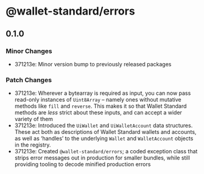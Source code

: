 # @wallet-standard/errors

## 0.1.0

### Minor Changes

-   371213e: Minor version bump to previously released packages

### Patch Changes

-   371213e: Wherever a bytearray is required as input, you can now pass read-only instances of `Uint8Array` – namely ones without mutative methods like `fill` and `reverse`. This makes it so that Wallet Standard methods are _less_ strict about these inputs, and can accept a wider variety of them
-   371213e: Introduced the `UiWallet` and `UiWalletAccount` data structures. These act both as descriptions of Wallet Standard wallets and accounts, as well as ‘handles’ to the underlying `Wallet` and `WalletAccount` objects in the registry.
-   371213e: Created `@wallet-standard/errors`; a coded exception class that strips error messages out in production for smaller bundles, while still providing tooling to decode minified production errors
